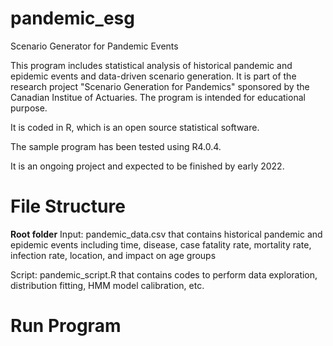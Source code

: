 # pandemic_esg
Scenario Generator for Pandemic Events

This program includes statistical analysis of historical pandemic and epidemic events and data-driven scenario generation. It is part of the research project "Scenario Generation for Pandemics" sponsored by the Canadian Institue of Actuaries. The program is intended for educational purpose.

It is coded in R, which is an open source statistical software.

The sample program has been tested using R4.0.4.

It is an ongoing project and expected to be finished by early 2022.

# File Structure 
**Root folder**
Input: pandemic_data.csv that contains historical pandemic and epidemic events including time, disease, case fatality rate, mortality rate, infection rate, location, and impact on age groups

Script: pandemic_script.R that contains codes to perform data exploration, distribution fitting, HMM model calibration, etc.

# Run Program

